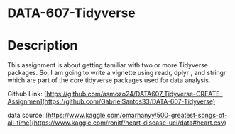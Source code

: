 # DATA-607-Tidyverse

# Description
This assignment is about getting familiar with two or more Tidyverse packages. So, I am going to write a vignette using readr, dplyr , and stringr which are part of the core tidyverse packages used for data analysis.

Github Link: [https://github.com/asmozo24/DATA607_Tidyverse-CREATE-Assignmen](https://github.com/GabrielSantos33/DATA-607-Tidyverse)


data source: [https://www.kaggle.com/omarhanyy/500-greatest-songs-of-all-time](https://www.kaggle.com/ronitf/heart-disease-uci/data#heart.csv)
